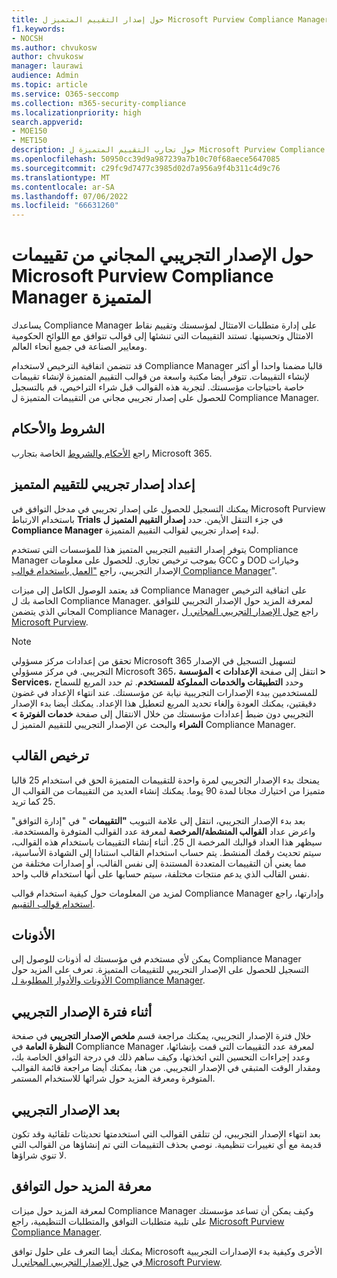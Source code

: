 ```yaml
---
title: حول إصدار التقييم المتميز ل Microsoft Purview Compliance Manager
f1.keywords:
- NOCSH
ms.author: chvukosw
author: chvukosw
manager: laurawi
audience: Admin
ms.topic: article
ms.service: O365-seccomp
ms.collection: m365-security-compliance
ms.localizationpriority: high
search.appverid:
- MOE150
- MET150
description: حول تجارب التقييم المتميزة ل Microsoft Purview Compliance Manager.
ms.openlocfilehash: 50950cc39d9a987239a7b10c70f68aece5647085
ms.sourcegitcommit: c29fc9d7477c3985d02d7a956a9f4b311c4d9c76
ms.translationtype: MT
ms.contentlocale: ar-SA
ms.lasthandoff: 07/06/2022
ms.locfileid: "66631260"
---
```

# <a name="about-the-free-trial-for-microsoft-purview-compliance-manager-premium-assessments"></a>حول الإصدار التجريبي المجاني من تقييمات Microsoft Purview Compliance Manager المتميزة

يساعدك Compliance Manager على إدارة متطلبات الامتثال لمؤسستك وتقييم نقاط الامتثال وتحسينها. تستند التقييمات التي تنشئها إلى قوالب تتوافق مع اللوائح الحكومية ومعايير الصناعة في جميع أنحاء العالم.  

قد تتضمن اتفاقية الترخيص لاستخدام Compliance Manager قالبا مضمنا واحدا أو أكثر لإنشاء التقييمات. تتوفر أيضا مكتبة واسعة من قوالب التقييم المتميزة لإنشاء تقييمات خاصة باحتياجات مؤسستك. لتجربة هذه القوالب قبل شراء التراخيص، قم بالتسجيل للحصول على إصدار تجريبي مجاني من التقييمات المتميزة ل Compliance Manager.

## <a name="terms-and-conditions"></a>الشروط والأحكام

راجع [الأحكام والشروط](/legal/microsoft-365/microsoft-365-trial) الخاصة بتجارب Microsoft 365.

## <a name="set-up-a-premium-assessment-trial"></a>إعداد إصدار تجريبي للتقييم المتميز

يمكنك التسجيل للحصول على إصدار تجريبي في مدخل التوافق في Microsoft Purview باستخدام الارتباط **Trials** في جزء التنقل الأيمن. حدد **إصدار التقييم المتميز ل Compliance Manager** لبدء إصدار تجريبي لقوالب التقييم المتميزة.

يتوفر إصدار التقييم التجريبي المتميز هذا للمؤسسات التي تستخدم Compliance Manager بموجب ترخيص تجاري. للحصول على معلومات GCC و DOD وخيارات الإصدار التجريبي، راجع ["العمل باستخدام قوالب Compliance Manager](compliance-manager-templates.md)".

قد يعتمد الوصول الكامل إلى ميزات Compliance Manager على اتفاقية الترخيص الخاصة بك ل Compliance Manager. لمعرفة المزيد حول الإصدار التجريبي للتوافق المجاني الذي يتضمن Compliance Manager، راجع [حول الإصدار التجريبي المجاني ل Microsoft Purview](compliance-easy-trials.md).

> [!NOTE]
> تحقق من إعدادات مركز مسؤولي Microsoft 365 لتسهيل التسجيل في الإصدار التجريبي. في مركز مسؤولي Microsoft 365، انتقل إلى صفحة **الإعدادات > المؤسسة > Services**، وحدد **التطبيقات والخدمات المملوكة للمستخدم**. ثم حدد المربع للسماح للمستخدمين ببدء الإصدارات التجريبية نيابة عن مؤسستك. عند انتهاء الإعداد في غضون دقيقتين، يمكنك العودة وإلغاء تحديد المربع لتعطيل هذا الإعداد. يمكنك أيضا بدء الإصدار التجريبي دون ضبط إعدادات مؤسستك من خلال الانتقال إلى صفحة **خدمات الفوترة > الشراء** والبحث عن الإصدار التجريبي للتقييم المتميز ل Compliance Manager.

## <a name="template-licensing"></a>ترخيص القالب

يمنحك بدء الإصدار التجريبي لمرة واحدة للتقييمات المتميزة الحق في استخدام 25 قالبا متميزا من اختيارك مجانا لمدة 90 يوما. يمكنك إنشاء العديد من التقييمات من القوالب ال 25 كما تريد.

بعد بدء الإصدار التجريبي، انتقل إلى علامة التبويب **"التقييمات** " في "إدارة التوافق" واعرض عداد **القوالب المنشطة/المرخصة** لمعرفة عدد القوالب المتوفرة والمستخدمة. سيظهر هذا العداد قوالبك المرخصة ال 25. أثناء إنشاء التقييمات باستخدام هذه القوالب، سيتم تحديث رقمك المنشط. يتم حساب استخدام القالب استنادا إلى الشهادة الأساسية، مما يعني أن التقييمات المتعددة المستندة إلى نفس القالب، أو إصدارات مختلفة من نفس القالب الذي يدعم منتجات مختلفة، سيتم حسابها على أنها استخدام قالب واحد.

لمزيد من المعلومات حول كيفية استخدام قوالب Compliance Manager وإدارتها، راجع [استخدام قوالب التقييم](compliance-manager-templates.md).

## <a name="permissions"></a>الأذونات

يمكن لأي مستخدم في مؤسستك له أذونات للوصول إلى Compliance Manager التسجيل للحصول على الإصدار التجريبي للتقييمات المتميزة. تعرف على المزيد حول [الأذونات والأدوار المطلوبة ل Compliance Manager](compliance-manager-setup.md#set-user-permissions-and-assign-roles).

## <a name="during-your-trial"></a>أثناء فترة الإصدار التجريبي

خلال فترة الإصدار التجريبي، يمكنك مراجعة قسم **ملخص الإصدار التجريبي** في صفحة **النظرة العامة** في Compliance Manager لمعرفة عدد التقييمات التي قمت بإنشائها، وعدد إجراءات التحسين التي اتخذتها، وكيف ساهم ذلك في درجة التوافق الخاصة بك، ومقدار الوقت المتبقي في الإصدار التجريبي. من هنا، يمكنك أيضا مراجعة قائمة القوالب المتوفرة ومعرفة المزيد حول شرائها للاستخدام المستمر.

## <a name="after-the-trial"></a>بعد الإصدار التجريبي

بعد انتهاء الإصدار التجريبي، لن تتلقى القوالب التي استخدمتها تحديثات تلقائية وقد تكون قديمة مع أي تغييرات تنظيمية. نوصي بحذف التقييمات التي تم إنشاؤها من القوالب التي لا تنوي شراؤها.

## <a name="learn-more-about-compliance"></a>معرفة المزيد حول التوافق

لمعرفة المزيد حول ميزات Compliance Manager وكيف يمكن أن تساعد مؤسستك على تلبية متطلبات التوافق والمتطلبات التنظيمية، راجع [Microsoft Purview Compliance Manager](compliance-manager.md).  

يمكنك أيضا التعرف على حلول توافق Microsoft الأخرى وكيفية بدء الإصدارات التجريبية في [حول الإصدار التجريبي المجاني ل Microsoft Purview](compliance-easy-trials.md).

